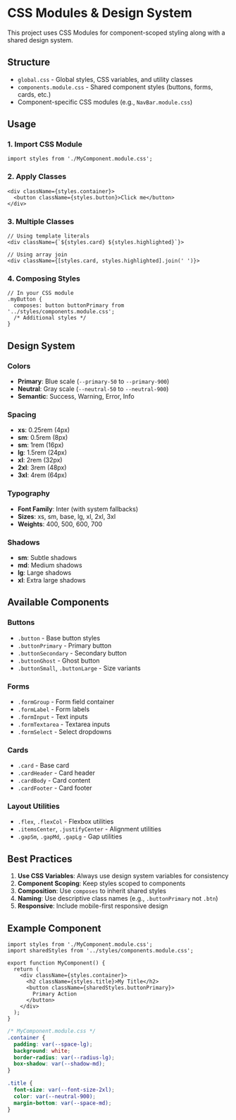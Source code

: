 # CSS Modules & Design System

This project uses CSS Modules for component-scoped styling along with a shared design system.

## Structure

- `global.css` - Global styles, CSS variables, and utility classes
- `components.module.css` - Shared component styles (buttons, forms, cards, etc.)
- Component-specific CSS modules (e.g., `NavBar.module.css`)

## Usage

### 1. Import CSS Module
```tsx
import styles from './MyComponent.module.css';
```

### 2. Apply Classes
```tsx
<div className={styles.container}>
  <button className={styles.button}>Click me</button>
</div>
```

### 3. Multiple Classes
```tsx
// Using template literals
<div className={`${styles.card} ${styles.highlighted}`}>

// Using array join
<div className={[styles.card, styles.highlighted].join(' ')}>
```

### 4. Composing Styles
```tsx
// In your CSS module
.myButton {
  composes: button buttonPrimary from '../styles/components.module.css';
  /* Additional styles */
}
```

## Design System

### Colors
- **Primary**: Blue scale (`--primary-50` to `--primary-900`)
- **Neutral**: Gray scale (`--neutral-50` to `--neutral-900`)
- **Semantic**: Success, Warning, Error, Info

### Spacing
- **xs**: 0.25rem (4px)
- **sm**: 0.5rem (8px)
- **sm**: 1rem (16px)
- **lg**: 1.5rem (24px)
- **xl**: 2rem (32px)
- **2xl**: 3rem (48px)
- **3xl**: 4rem (64px)

### Typography
- **Font Family**: Inter (with system fallbacks)
- **Sizes**: xs, sm, base, lg, xl, 2xl, 3xl
- **Weights**: 400, 500, 600, 700

### Shadows
- **sm**: Subtle shadows
- **md**: Medium shadows
- **lg**: Large shadows
- **xl**: Extra large shadows

## Available Components

### Buttons
- `.button` - Base button styles
- `.buttonPrimary` - Primary button
- `.buttonSecondary` - Secondary button
- `.buttonGhost` - Ghost button
- `.buttonSmall`, `.buttonLarge` - Size variants

### Forms
- `.formGroup` - Form field container
- `.formLabel` - Form labels
- `.formInput` - Text inputs
- `.formTextarea` - Textarea inputs
- `.formSelect` - Select dropdowns

### Cards
- `.card` - Base card
- `.cardHeader` - Card header
- `.cardBody` - Card content
- `.cardFooter` - Card footer

### Layout Utilities
- `.flex`, `.flexCol` - Flexbox utilities
- `.itemsCenter`, `.justifyCenter` - Alignment utilities
- `.gapSm`, `.gapMd`, `.gapLg` - Gap utilities

## Best Practices

1. **Use CSS Variables**: Always use design system variables for consistency
2. **Component Scoping**: Keep styles scoped to components
3. **Composition**: Use `composes` to inherit shared styles
4. **Naming**: Use descriptive class names (e.g., `.buttonPrimary` not `.btn`)
5. **Responsive**: Include mobile-first responsive design

## Example Component

```tsx
import styles from './MyComponent.module.css';
import sharedStyles from '../styles/components.module.css';

export function MyComponent() {
  return (
    <div className={styles.container}>
      <h2 className={styles.title}>My Title</h2>
      <button className={sharedStyles.buttonPrimary}>
        Primary Action
      </button>
    </div>
  );
}
```

```css
/* MyComponent.module.css */
.container {
  padding: var(--space-lg);
  background: white;
  border-radius: var(--radius-lg);
  box-shadow: var(--shadow-md);
}

.title {
  font-size: var(--font-size-2xl);
  color: var(--neutral-900);
  margin-bottom: var(--space-md);
}
```




